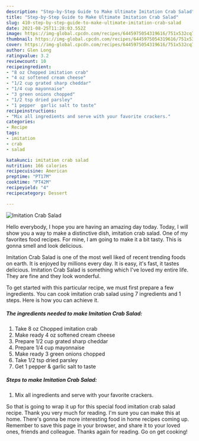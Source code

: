 ```yaml
---
description: "Step-by-Step Guide to Make Ultimate Imitation Crab Salad"
title: "Step-by-Step Guide to Make Ultimate Imitation Crab Salad"
slug: 410-step-by-step-guide-to-make-ultimate-imitation-crab-salad
date: 2021-08-25T11:28:03.552Z
image: https://img-global.cpcdn.com/recipes/6445975054319616/751x532cq70/imitation-crab-salad-recipe-main-photo.jpg
thumbnail: https://img-global.cpcdn.com/recipes/6445975054319616/751x532cq70/imitation-crab-salad-recipe-main-photo.jpg
cover: https://img-global.cpcdn.com/recipes/6445975054319616/751x532cq70/imitation-crab-salad-recipe-main-photo.jpg
author: Glen Long
ratingvalue: 3.2
reviewcount: 10
recipeingredient:
- "8 oz Chopped imitation crab"
- "4 oz softened cream cheese"
- "1/2 cup grated sharp cheddar"
- "1/4 cup mayonnaise"
- "3 green onions chopped"
- "1/2 tsp dried parsley"
- "1 pepper  garlic salt to taste"
recipeinstructions:
- "Mix all ingredients and serve with your favorite crackers."
categories:
- Recipe
tags:
- imitation
- crab
- salad

katakunci: imitation crab salad 
nutrition: 166 calories
recipecuisine: American
preptime: "PT17M"
cooktime: "PT42M"
recipeyield: "4"
recipecategory: Dessert

---
```



![Imitation Crab Salad](https://img-global.cpcdn.com/recipes/6445975054319616/751x532cq70/imitation-crab-salad-recipe-main-photo.jpg)

Hello everybody, I hope you are having an amazing day today. Today, I will show you a way to make a distinctive dish, imitation crab salad. One of my favorites food recipes. For mine, I am going to make it a bit tasty. This is gonna smell and look delicious.

Imitation Crab Salad is one of the most well liked of recent trending foods on earth. It is enjoyed by millions every day. It is easy, it's fast, it tastes delicious. Imitation Crab Salad is something which I've loved my entire life. They are fine and they look wonderful.




To get started with this particular recipe, we must first prepare a few ingredients. You can cook imitation crab salad using 7 ingredients and 1 steps. Here is how you can achieve it.

<!--inarticleads1-->

##### The ingredients needed to make Imitation Crab Salad:

1. Take 8 oz Chopped imitation crab
1. Make ready 4 oz softened cream cheese
1. Prepare 1/2 cup grated sharp cheddar
1. Prepare 1/4 cup mayonnaise
1. Make ready 3 green onions chopped
1. Take 1/2 tsp dried parsley
1. Get 1 pepper &amp; garlic salt to taste




<!--inarticleads2-->

##### Steps to make Imitation Crab Salad:

1. Mix all ingredients and serve with your favorite crackers.




So that is going to wrap it up for this special food imitation crab salad recipe. Thank you very much for reading. I'm sure you can make this at home. There's gonna be more interesting food in home recipes coming up. Remember to save this page in your browser, and share it to your loved ones, friends and colleague. Thanks again for reading. Go on get cooking!
